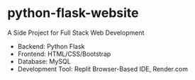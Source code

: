 # python-flask-website
A Side Project for Full Stack Web Development
- Backend: Python Flask
- Frontend: HTML/CSS/Bootstrap
- Database: MySQL
- Development Tool: Replit Browser-Based IDE, Render.com

